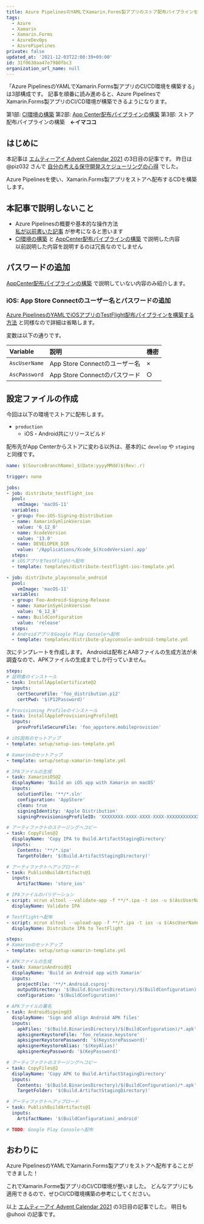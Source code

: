 ```yaml
---
title: Azure PipelinesのYAMLでXamarin.Forms製アプリのストア配布パイプラインを構築する方法
tags:
  - Azure
  - Xamarin
  - Xamarin.Forms
  - AzureDevOps
  - AzurePipelines
private: false
updated_at: '2021-12-03T22:00:39+09:00'
id: 31f0630aa47e7980fbc3
organization_url_name: null
---
```

「Azure PipelinesのYAMLでXamarin.Forms製アプリのCI/CD環境を構築する」は3部構成です。
記事を順番に読み進めると、Azure PipelinesでXamarin.Forms製アプリのCI/CD環境が構築できるようになります。

第1部: [CI環境の構築](https://qiita.com/uhooi/items/f830165143eb7dd9d8bd)
第2部: [App Center配布パイプラインの構築](https://qiita.com/uhooi/items/a4bb5282eed708dadb40)
第3部: ストア配布パイプラインの構築　__←イマココ__

## はじめに

本記事は [エムティーアイ Advent Calendar 2021](https://qiita.com/advent-calendar/2021/mti) の3日目の記事です。
昨日は @piz032 さんで [自分の考える保守開発スケジューリングの心得](https://qiita.com/piz032/items/374cd0c9d432ccb1e94b) でした。

Azure Pipelinesを使い、Xamarin.Forms製アプリをストアへ配布するCDを構築します。

## 本記事で説明しないこと

- Azure Pipelinesの概要や基本的な操作方法  
[私が以前書いた記事](https://qiita.com/uhooi/items/5ed8db6aaec01425e453) が参考になると思います
- [CI環境の構築](https://qiita.com/uhooi/items/f830165143eb7dd9d8bd) と [AppCenter配布パイプラインの構築](https://qiita.com/uhooi/items/a4bb5282eed708dadb40) で説明した内容  
以前説明した内容を説明するのは冗長なのでしません

## パスワードの追加

[AppCenter配布パイプラインの構築](https://qiita.com/uhooi/items/a4bb5282eed708dadb40) で説明していない内容のみ紹介します。

### iOS: App Store Connectのユーザー名とパスワードの追加

[Azure PipelinesのYAMLでiOSアプリのTestFlight配布パイプラインを構築する方法](https://qiita.com/uhooi/items/f421fcd02a6594653924#app-store-connectのユーザー名とパスワードの追加) と同様なので詳細は省略します。

変数は以下の通りです。

|Variable|説明|機密|
|:--|:--|:--|
|`AscUserName`|App Store Connectのユーザー名|×|
|`AscPassword`|App Store Connectのパスワード|○|

## 設定ファイルの作成

今回は以下の環境でストアに配布します。

- `production`
  - iOS・Android共にリリースビルド

配布先がApp Centerからストアに変わる以外は、基本的に `develop` や `staging` と同様です。

```yaml:distribute-store-production.yml
name: $(SourceBranchName)_$(Date:yyyyMMdd)$(Rev:.r)

trigger: none

jobs:
- job: distribute_testflight_ios
  pool:
    vmImage: 'macOS-11'
  variables:
  - group: Foo-iOS-Signing-Distribution
  - name: XamarinSymlinkVersion
    value: '6_12_8'
  - name: XcodeVersion
    value: '13.0'
  - name: DEVELOPER_DIR
    value: '/Applications/Xcode_$(XcodeVersion).app'
  steps:
  # iOSアプリをTestFlightへ配布
  - template: templates/distribute-testflight-ios-template.yml

- job: distribute_playconsole_android
  pool:
    vmImage: 'macOS-11'
  variables:
  - group: Foo-Android-Signing-Release
  - name: XamarinSymlinkVersion
    value: '6_12_8'
  - name: BuildConfiguration
    value: 'release'
  steps:
  # AndroidアプリをGoogle Play Consoleへ配布
  - template: templates/distribute-playconsole-android-template.yml
```

次にテンプレートを作成します。
Androidは配布とAABファイルの生成方法が未調査なので、APKファイルの生成までしか行っていません。

```yaml:templates/distribute-testflight-ios-template.yml
steps:
# 証明書のインストール
- task: InstallAppleCertificate@2
  inputs:
    certSecureFile: 'foo_distribution.p12'
    certPwd: '$(P12Password)'

# Provisioning Profileのインストール
- task: InstallAppleProvisioningProfile@1
  inputs:
    provProfileSecureFile: 'foo_appstore.mobileprovision'

# iOS固有のセットアップ
- template: setup/setup-ios-template.yml

# Xamarinのセットアップ
- template: setup/setup-xamarin-template.yml

# IPAファイルの生成
- task: XamariniOS@2
  displayName: 'Build an iOS app with Xamarin on macOS'
  inputs:
    solutionFile: '**/*.sln'
    configuration: 'AppStore'
    clean: true
    signingIdentity: 'Apple Distribution'
    signingProvisioningProfileID: 'XXXXXXXX-XXXX-XXXX-XXXX-XXXXXXXXXXXX'

# アーティファクトのステージングへコピー
- task: CopyFiles@2
  displayName: 'Copy IPA to Build.ArtifactStagingDirectory'
  inputs:
    Contents: '**/*.ipa'
    TargetFolder: '$(Build.ArtifactStagingDirectory)'

# アーティファクトへアップロード
- task: PublishBuildArtifacts@1
  inputs:
    ArtifactName: 'store_ios'

# IPAファイルのバリデーション
- script: xcrun altool --validate-app -f **/*.ipa -t ios -u $(AscUserName) -p $(AscPassword)
  displayName: Validate IPA

# TestFlightへ配布
- script: xcrun altool --upload-app -f **/*.ipa -t ios -u $(AscUserName) -p $(AscPassword)
  displayName: Distribute IPA to TestFlight
```

```yaml:templates/distribute-playconsole-android-template.yml
steps:
# Xamarinのセットアップ
- template: setup/setup-xamarin-template.yml

# APKファイルの生成
- task: XamarinAndroid@1
  displayName: 'Build an Android app with Xamarin'
  inputs:
    projectFile: '**/*.Android.csproj' 
    outputDirectory: '$(Build.BinariesDirectory)/$(BuildConfiguration)'
    configuration: '$(BuildConfiguration)'

# APKファイルの署名
- task: AndroidSigning@3
  displayName: 'Sign and align Android APK files'
  inputs:
    apkFiles: '$(Build.BinariesDirectory)/$(BuildConfiguration)/*.apk'
    apksignerKeystoreFile: 'foo_release.keystore'
    apksignerKeystorePassword: '$(KeystorePassword)'
    apksignerKeystoreAlias: '$(KeyAlias)'
    apksignerKeyPassword: '$(KeyPassword)'

# アーティファクトのステージングへコピー
- task: CopyFiles@2
  displayName: 'Copy APK to Build.ArtifactStagingDirectory'
  inputs:
    Contents: '$(Build.BinariesDirectory)/$(BuildConfiguration)/*.apk'
    TargetFolder: '$(Build.ArtifactStagingDirectory)'

# アーティファクトへアップロード
- task: PublishBuildArtifacts@1
  inputs:
    ArtifactName: '$(BuildConfiguration)_android'

# TODO: Google Play Consoleへ配布
```

## おわりに

Azure PipelinesのYAMLでXamarin.Forms製アプリをストアへ配布することができました！

これでXamarin.Forme製アプリのCI/CD環境が整いました。
どんなアプリにも適用できるので、ぜひCI/CD環境構築の参考にしてください。

以上 [エムティーアイ Advent Calendar 2021](https://qiita.com/advent-calendar/2021/mti) の3日目の記事でした。
明日も @uhooi の記事です。

